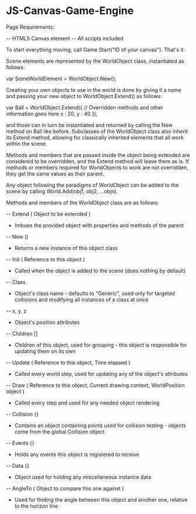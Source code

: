 JS-Canvas-Game-Engine
=====================

Page Requirements:

-- HTML5 Canvas element
-- All scripts included

To start everything moving, call Game.Start("ID of your canvas"). That's it.

Scene elements are represented by the WorldObject class, instantiated as follows:

var SomeWorldElement = WorldObject.New();

Creating your own objects to use in the world is done by giving it a name and passing your new object
to WorldObject.Extend() as follows:

var Ball = WorldObject.Extend({
	// Overridden methods and other information goes here
	x : 20,
	y : 40
});

and those can in turn be instantiated and returned by calling the New method on Ball like before. Subclasses
of the WorldObject class also inherit its Extend method, allowing for classically inherited elements
that all work within the scene.

Methods and members that are passed inside the object being extended are considered to be overridden, and the
Extend method will leave them as is. If methods or members required for WorldObjects to work are not overridden,
they get the same values as their parent.

Any object following the paradigms of WorldObject can be added to the scene by calling World.Add(obj1, obj2, ...objn).

Methods and members of the WorldObject class are as follows:

-- Extend
(
	Object to be extended
)
- Imbues the provided object with properties and methods of the parent

-- New
()
- Returns a new instance of this object class

-- Init
(
	Reference to this object
)
- Called when the object is added to the scene (does nothing by default)

-- Class
- Object's class name - defaults to "Generic", used only for targeted collisions and modifying all instances of a class at once

-- x, y, z
- Object's position attributes

-- Children
[]
- Children of this object, used for grouping - this object is responsible for updating them on its own

-- Update
(
	Reference to this object,
	Time elapsed
)
- Called every world step, used for updating any of the object's attributes

-- Draw
(
	Reference to this object,
	Current drawing context,
	WorldPosition object
)
- Called every step and used for any needed object rendering

-- Collision
{}
- Contains an object containing points used for collision testing - objects come from the global Collision object

-- Events
{}
- Holds any events this object is registered to receive

-- Data
{}
- Object used for holding any miscellaneous instance data

-- AngleTo
(
	Object to compare this one against
)
- Used for finding the angle between this object and another one, relative to the horizon line